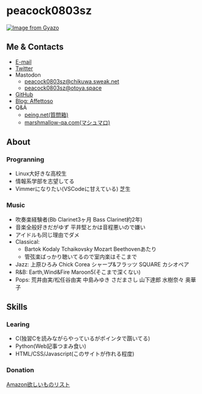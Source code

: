 # peacock0803sz

[![Image from Gyazo](https://thumb.gyazo.com/thumb/200/eyJ0eXAiOiJKV1QiLCJhbGciOiJIUzI1NiJ9.eyJpbWciOiJfOTdlMzIzYjIzNmNlNDIwZTBlMDk5ZjlhN2EyYWQwMmQifQ.flvOtqWbqi0EjPJiFFfFuCC4_iUksLwvT5SGSsZj1-o-jpg.jpg)](https://gyazo.com/1581e5efed9dd838385b37a05c0503fd)

## Me & Contacts

- [E-mail](peacock0803sz@gmail.com)
- [Twitter](https://twitter.com/peacock0803sz)
- Mastodon
    - [peacock0803sz@chikuwa.sweak.net](https://chikuwa.sweak.net/@peacock0803sz)
    - [peacock0803sz@otoya.space](https://otoya.space/@peacock0803sz)
- [GitHub](https://github.com/peacock0803sz/)
- [Blog: Affettoso](http://peacock0803sz.hatenablog.jp/)
- Q&A
    - [peing.net(質問箱)](https://peing.net/ja/peacock0803sz)
    - [marshmallow-qa.com(マシュマロ)](https://marshmallow-qa.com/peacock0803sz?utm_medium=url_text&utm_source=promotion)

## About

### Progranning

- Linux大好きな高校生
- 情報系学部を志望してる
- Vimmerになりたい(VSCodeに甘えている)
芝生

### Music

- 吹奏楽経験者(Bb Clarinet3ヶ月 Bass Clarinet約2年)
- 音楽全般好きだがゆず 平井堅とかは音程悪いので嫌い
- アイドルも同じ理由でダメ
- Classical:
    - Bartok Kodaly Tchaikovsky Mozart Beethovenあたり
    - 管弦楽ばっかり聴いてるので室内楽はそこまで
- Jazz: 上原ひろみ Chick Corea シャープ&フラッツ SQUARE カシオペア
- R&B: Earth,Wind&Fire Maroon5(そこまで深くない)
- Pops: 荒井由実/松任谷由実 中島みゆき さだまさし 山下達郎 水樹奈々 奥華子
<!-- - [#PeacockNP](https://twitter.com/search?f=tweets&q=%23PeacockNP&src=typd)でよくなうぷれ呟いてる -->

<!-- ## History

2000/8/3 北海道札幌市に生まれる
2007/4 市内の小学校に入学
2013/3 同卒業
2013/4 市内の中学校に入学
2016/3 同卒業
2016/4 道立の自称進学校に入学
2017/4 進級するも新クラスで友達が作れず不登校気味に
2018/4/30 同中退
2018/5/1 道内の通信制高校に編入 -->

## Skills

### Learing

- C(独習Cを読みながらやっているがポインタで躓いてる)
- Python(Web記事つまみ食い)
- HTML/CSS/Javascript(このサイトが作れる程度)

### Donation

[Amazon欲しいものリスト](http://amzn.asia/0jq6XgS)